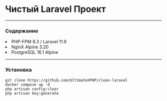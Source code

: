 <h1>Чистый Laravel Проект</h1>
<hr>
<h3>Содержание</h3>
<li>PHP-FPM 8.3 / Laravel 11.9</li>
<li>NginX Alpine 3.20</li>
<li>PostgreSQL 16.1 Alpine</li>
<hr>
<h3>Установка</h3>
<code>git clone https://github.com/Ult1mateXPHP/clean-laravel</code><br>
<code>docker compose up -d</code><br>
<code>php artisan config:clear</code><br>
<code>php artisan key:generate</code>
